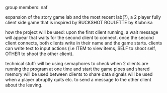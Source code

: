 group members: naf

expansion of the story game lab and the most recent lab(?), a 2 player fully client side game that is inspired by BUCKSHOT ROULETTE by Klubnika

how the project will be used: upon the first client running, a wait message will appear that waits for the second client to connect. once the second client connects, both clients write in their name and the game starts. clients can write text to input actions (i.e ITEM to view items, SELF to shoot self, OTHER to shoot the other client).

technical stuff:
will be using semaphores to check when 2 clients are running the program at one time and start the game
pipes and shared memory will be used between clients to share data
signals will be used when a player abruptly quits etc. to send a message to the other client about the leaving.


